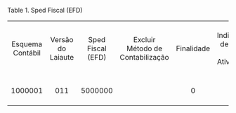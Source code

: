 <div id="d127536e1" class="table">

<div class="table-title">

Table 1. Sped Fiscal
(EFD)

</div>

<div class="table-contents">

|                  |                   |                   |                                  |            |                                |                                 |           |           |           |           |           |           |           |           |           |           |           |           |           |           |           |           |           |           |           |           |           |            |            |            |            |            |            |            |            |            |            |            |            |            |            |            |            |            |            |            |            |            |            |            |            |            |            |            |            |            |            |            |            |            |            |            |           |           |           |           |           |           |           |           |           |           |           |           |           |           |           |           |           |           |           |           |           |           |           |           |           |           |           |           |           |           |           |           |           |           |           |           |           |           |           |           |           |           |           |           |           |           |           |           |           |           |           |           |           |           |           |           |           |           |           |           |           |           |           |           |           |           |           |           |           |           |           |           |           |           |           |           |           |           |           |           |           |           |           |           |           |           |           |           |           |           |           |           |           |           |           |           |           |           |           |           |           |           |           |           |           |           |           |           |           |           |           |           |           |           |           |           |           |           |           |           |           |           |           |           |           |           |           |           |           |           |           |           |           |           |           |           |           |           |           |           |           |           |           |           |           |           |           |           |           |           |           |           |           |           |           |           |           |           |           |           |           |                                                 |                             |                                                     |                                                        |                                                  |                                    |                            |                            |                                            |                        |             |                       |                       |                       |                   |               |                 |                   |
| :--------------: | :---------------: | :---------------: | :------------------------------: | :--------: | :----------------------------: | :-----------------------------: | :-------: | :-------: | :-------: | :-------: | :-------: | :-------: | :-------: | :-------: | :-------: | :-------: | :-------: | :-------: | :-------: | :-------: | :-------: | :-------: | :-------: | :-------: | :-------: | :-------: | :-------: | :--------: | :--------: | :--------: | :--------: | :--------: | :--------: | :--------: | :--------: | :--------: | :--------: | :--------: | :--------: | :--------: | :--------: | :--------: | :--------: | :--------: | :--------: | :--------: | :--------: | :--------: | :--------: | :--------: | :--------: | :--------: | :--------: | :--------: | :--------: | :--------: | :--------: | :--------: | :--------: | :--------: | :--------: | :--------: | :-------: | :-------: | :-------: | :-------: | :-------: | :-------: | :-------: | :-------: | :-------: | :-------: | :-------: | :-------: | :-------: | :-------: | :-------: | :-------: | :-------: | :-------: | :-------: | :-------: | :-------: | :-------: | :-------: | :-------: | :-------: | :-------: | :-------: | :-------: | :-------: | :-------: | :-------: | :-------: | :-------: | :-------: | :-------: | :-------: | :-------: | :-------: | :-------: | :-------: | :-------: | :-------: | :-------: | :-------: | :-------: | :-------: | :-------: | :-------: | :-------: | :-------: | :-------: | :-------: | :-------: | :-------: | :-------: | :-------: | :-------: | :-------: | :-------: | :-------: | :-------: | :-------: | :-------: | :-------: | :-------: | :-------: | :-------: | :-------: | :-------: | :-------: | :-------: | :-------: | :-------: | :-------: | :-------: | :-------: | :-------: | :-------: | :-------: | :-------: | :-------: | :-------: | :-------: | :-------: | :-------: | :-------: | :-------: | :-------: | :-------: | :-------: | :-------: | :-------: | :-------: | :-------: | :-------: | :-------: | :-------: | :-------: | :-------: | :-------: | :-------: | :-------: | :-------: | :-------: | :-------: | :-------: | :-------: | :-------: | :-------: | :-------: | :-------: | :-------: | :-------: | :-------: | :-------: | :-------: | :-------: | :-------: | :-------: | :-------: | :-------: | :-------: | :-------: | :-------: | :-------: | :-------: | :-------: | :-------: | :-------: | :-------: | :-------: | :-------: | :-------: | :-------: | :-------: | :-------: | :-------: | :-------: | :-------: | :-------: | :-------: | :-------: | :-------: | :-------: | :-------: | :-------: | :-------: | :-------: | :-------: | :-------: | :-------: | :-------: | :-------: | :-------: | :-------: | :-------: | :-------: | :-------: | :-------: | :-------: | :-------: | :---------------------------------------------: | :-------------------------: | :-------------------------------------------------: | :----------------------------------------------------: | :----------------------------------------------: | :--------------------------------: | :------------------------: | :------------------------: | :----------------------------------------: | :--------------------: | :---------: | :-------------------: | :-------------------: | :-------------------: | :---------------: | :-----------: | :-------------: | :---------------: |
| Esquema Contábil | Versão do Laiaute | Sped Fiscal (EFD) | Excluir Método de Contabilização | Finalidade | Indicador de Tipo de Atividade | Motivo do Informe de Inventário | Reg. 0000 | Reg. 0001 | Reg. 0005 | Reg. 0015 | Reg. 0100 | Reg. 0150 | Reg. 0175 | Reg. 0190 | Reg. 0200 | Reg. 0205 | Reg. 0206 | Reg. 0210 | Reg. 0220 | Reg. 0300 | Reg. 0305 | Reg. 0400 | Reg. 0450 | Reg. 0460 | Reg. 0500 | Reg. 0600 | Reg. 0990 | Reg. 1 001 | Reg. 1 010 | Reg. 1 100 | Reg. 1 105 | Reg. 1 110 | Reg. 1 200 | Reg. 1 210 | Reg. 1 300 | Reg. 1 310 | Reg. 1 320 | Reg. 1 350 | Reg. 1 360 | Reg. 1 370 | Reg. 1 390 | Reg. 1 391 | Reg. 1 400 | Reg. 1 500 | Reg. 1 510 | Reg. 1 600 | Reg. 1 700 | Reg. 1 710 | Reg. 1 800 | Reg. 1 900 | Reg. 1 910 | Reg. 1 920 | Reg. 1 921 | Reg. 1 922 | Reg. 1 923 | Reg. 1 925 | Reg. 1 926 | Reg. 1 990 | Reg. 9 001 | Reg. 9 900 | Reg. 9 990 | Reg. 9 999 | Reg. C001 | Reg. C100 | Reg. C101 | Reg. C105 | Reg. C110 | Reg. C111 | Reg. C112 | Reg. C113 | Reg. C114 | Reg. C114 | Reg. C116 | Reg. C120 | Reg. C130 | Reg. C140 | Reg. C141 | Reg. C160 | Reg. C165 | Reg. C170 | Reg. C171 | Reg. C172 | Reg. C173 | Reg. C174 | Reg. C175 | Reg. C176 | Reg. C177 | Reg. C178 | Reg. C179 | Reg. C190 | Reg. C195 | Reg. C197 | Reg. C300 | Reg. C310 | Reg. C320 | Reg. C321 | Reg. C350 | Reg. C370 | Reg. C390 | Reg. C400 | Reg. C405 | Reg. C410 | Reg. C420 | Reg. C425 | Reg. C460 | Reg. C465 | Reg. C470 | Reg. C490 | Reg. C495 | Reg. C500 | Reg. C510 | Reg. C590 | Reg. C600 | Reg. C601 | Reg. C610 | Reg. C690 | Reg. C700 | Reg. C790 | Reg. C791 | Reg. C800 | Reg. C850 | Reg. C860 | Reg. C890 | Reg. C990 | Reg. D001 | Reg. D100 | Reg. D110 | Reg. D120 | Reg. D130 | Reg. D140 | Reg. D150 | Reg. D160 | Reg. D161 | Reg. D162 | Reg. D170 | Reg. D180 | Reg. D190 | Reg. D195 | Reg. D197 | Reg. D300 | Reg. D301 | Reg. D310 | Reg. D350 | Reg. D355 | Reg. D360 | Reg. D365 | Reg. D370 | Reg. D390 | Reg. D400 | Reg. D410 | Reg. D411 | Reg. D420 | Reg. D500 | Reg. D510 | Reg. D530 | Reg. D590 | Reg. D600 | Reg. D610 | Reg. D690 | Reg. D695 | Reg. D696 | Reg. D697 | Reg. D990 | Reg. E001 | Reg. E100 | Reg. E110 | Reg. E111 | Reg. E112 | Reg. E113 | Reg. E115 | Reg. E116 | Reg. E200 | Reg. E210 | Reg. E220 | Reg. E230 | Reg. E240 | Reg. E250 | Reg. E300 | Reg. E310 | Reg. E311 | Reg. E312 | Reg. E313 | Reg. E316 | Reg. E500 | Reg. E510 | Reg. E520 | Reg. E530 | Reg. E531 | Reg. E990 | Reg. G001 | Reg. G110 | Reg. G125 | Reg. G126 | Reg. G130 | Reg. G140 | Reg. G990 | Reg. H001 | Reg. H005 | Reg. H010 | Reg. H020 | Reg. H990 | Reg. K001 | Reg. K100 | Reg. K200 | Reg. K210 | Reg. K215 | Reg. K220 | Reg. K230 | Reg. K235 | Reg. K250 | Reg. K255 | Reg. K260 | Reg. K265 | Reg. K270 | Reg. K275 | Reg. K280 | Reg. K290 | Reg. K291 | Reg. K292 | Reg. K300 | Reg. K301 | Reg. K302 | Reg. K990 | BLOCO 0: ABERTURA, IDENTIFICAÇÃO E REFERÊNCIAS. | BLOCO 1: OUTRAS INFORMAÇÕES | BLOCO 9: CONTROLE E ENCERRAMENTO DO ARQUIVO DIGITAL | BLOCO C: DOCUMENTOS FISCAIS I - MERCADORIAS (ICMS/IPI) | BLOCO D: DOCUMENTOS FISCAIS II - SERVIÇOS (ICMS) | BLOCO E: APURAÇÃO DO ICMS E DO IPI | BLOCO G – CONTROLE DO CIAP | BLOCO H: INVENTÁRIO FÍSICO | BLOCO K: CONTROLE DA PRODUÇÃO E DO ESTOQUE | Perfil de Apresentação | Comentários |        Do dia         |        Ao dia         |   Data da Avaliação   | Elemento de Custo | Tipo de Custo | Processar Agora | Centro de Custo 2 |
|     1000001      |        011        |      5000000      |                                  |     0      |               0                |               01                |   true    |   true    |   true    |   false   |   true    |   true    |   false   |   true    |   true    |   false   |   false   |   false   |   false   |   false   |   false   |   true    |   true    |   true    |   true    |   false   |   true    |    true    |    true    |    true    |    true    |   false    |   false    |   false    |   false    |   false    |   false    |   false    |   false    |   false    |   false    |   false    |   false    |   false    |   false    |    true    |    true    |    true    |   false    |   false    |   false    |   false    |   false    |   false    |   false    |   false    |   false    |    true    |    true    |    true    |    true    |    true    |   true    |   true    |   false   |   true    |   true    |   true    |   false   |   true    |   false   |   false   |   false   |   false   |   false   |   false   |   false   |   false   |   false   |   true    |   false   |   false   |   false   |   false   |   false   |   false   |   false   |   false   |   false   |   true    |   true    |   false   |   false   |   false   |   false   |   false   |   false   |   false   |   false   |   false   |   false   |   false   |   false   |   false   |   false   |   false   |   false   |   false   |   false   |   true    |   false   |   true    |   false   |   false   |   false   |   false   |   false   |   false   |   false   |   false   |   false   |   false   |   false   |   true    |   true    |   true    |   false   |   false   |   false   |   false   |   false   |   false   |   false   |   false   |   false   |   false   |   true    |   false   |   false   |   false   |   false   |   false   |   false   |   false   |   false   |   false   |   false   |   false   |   false   |   false   |   false   |   false   |   true    |   true    |   false   |   true    |   false   |   false   |   false   |   false   |   false   |   false   |   true    |   true    |   true    |   true    |   true    |   true    |   true    |   false   |   true    |   false   |   false   |   false   |   false   |   false   |   false   |   true    |   true    |   false   |   false   |   false   |   false   |   true    |   true    |   true    |   true    |   false   |   true    |   false   |   false   |   false   |   false   |   false   |   false   |   false   |   true    |   true    |   true    |   false   |   true    |   false   |   false   |   false   |   false   |           |   false   |   false   |   false   |   false   |   false   |           |   false   |   false   |   false   |   false   |           |   false   |   false   |   false   |   false   |   false   |   false   |                      true                       |            true             |                        true                         |                          true                          |                       true                       |                true                |            true            |            true            |                   false                    |           A            |             | 2018-01-01 00:00:00.0 | 2018-01-31 00:00:00.0 | 2018-01-31 00:00:00.0 |                   |               |      false      |      5000040      |

</div>

</div>
